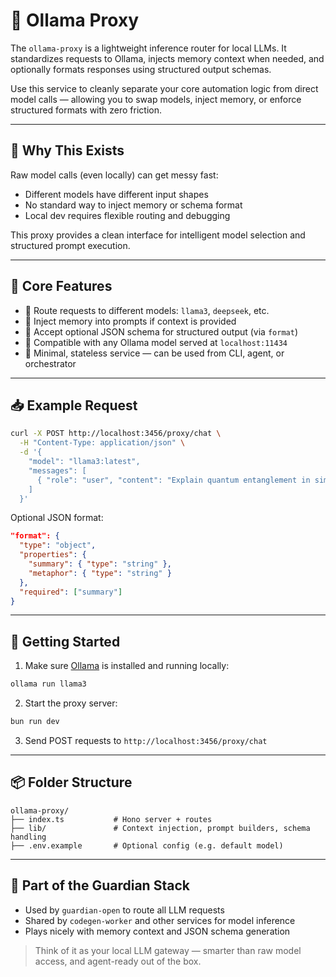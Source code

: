 # 🔁 Ollama Proxy

The `ollama-proxy` is a lightweight inference router for local LLMs. It standardizes requests to Ollama, injects memory context when needed, and optionally formats responses using structured output schemas.

Use this service to cleanly separate your core automation logic from direct model calls — allowing you to swap models, inject memory, or enforce structured formats with zero friction.

---

## 🔧 Why This Exists

Raw model calls (even locally) can get messy fast:

- Different models have different input shapes
- No standard way to inject memory or schema format
- Local dev requires flexible routing and debugging

This proxy provides a clean interface for intelligent model selection and structured prompt execution.

---

## 🧠 Core Features

- 🔁 Route requests to different models: `llama3`, `deepseek`, etc.
- 🧠 Inject memory into prompts if context is provided
- 📄 Accept optional JSON schema for structured output (via `format`)
- 🧩 Compatible with any Ollama model served at `localhost:11434`
- 🔌 Minimal, stateless service — can be used from CLI, agent, or orchestrator

---

## 📥 Example Request

```bash
curl -X POST http://localhost:3456/proxy/chat \
  -H "Content-Type: application/json" \
  -d '{
    "model": "llama3:latest",
    "messages": [
      { "role": "user", "content": "Explain quantum entanglement in simple terms." }
    ]
  }'
```

Optional JSON format:
```json
"format": {
  "type": "object",
  "properties": {
    "summary": { "type": "string" },
    "metaphor": { "type": "string" }
  },
  "required": ["summary"]
}
```

---

## 🚀 Getting Started

1. Make sure [Ollama](https://ollama.com/) is installed and running locally:
```bash
ollama run llama3
```

2. Start the proxy server:
```bash
bun run dev
```

3. Send POST requests to `http://localhost:3456/proxy/chat`

---

## 📦 Folder Structure

```
ollama-proxy/
├── index.ts           # Hono server + routes
├── lib/               # Context injection, prompt builders, schema handling
├── .env.example       # Optional config (e.g. default model)
```

---

## 🧠 Part of the Guardian Stack

- Used by `guardian-open` to route all LLM requests
- Shared by `codegen-worker` and other services for model inference
- Plays nicely with memory context and JSON schema generation

> Think of it as your local LLM gateway — smarter than raw model access, and agent-ready out of the box.

